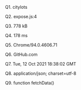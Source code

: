 Q1. citylots

Q2. expose.js:4

Q3. 778 kB

Q4. 178 ms

Q5. Chrome/94.0.4606.71

Q6. GitHub.com

Q7. Tue, 12 Oct 2021 18:38:02 GMT

Q8. application/json; charset=utf-8

Q9. function fetchData()      
